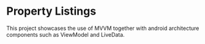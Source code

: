 # Property Listings

This project showcases the use of MVVM together with android architecture
components such as ViewModel and LiveData.